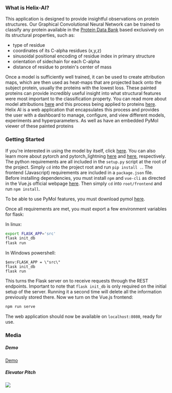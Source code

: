 ### What is Helix-AI?
This application is designed to provide insightful observations on protein structures. Our Graphical Convolutional Neural Network can be trained to classify any protein available in the [Protein Data Bank](https://www.rcsb.org/pdb/static.do?p=general_information/about_pdb/index.html) based exclusively on its structural properties, such as:

* type of residue
* coordinates of its C-alpha residues (x,y,z)
* sinusoidal positional encoding of residue index in primary structure
* orientation of sidechain for each C-alpha
* distance of residue to protein's center of mass

Once a model is sufficiently well trained, it can be used to create attribution maps, which are then used as heat-maps that are projected back onto the subject protein, usually the proteins with the lowest loss. These painted proteins can provide incredibly useful insight into what structural features were most important to the classification property. You can read more about model attributions [here](https://ai.googleblog.com/2018/03/the-building-blocks-of-interpretability.html) and this process being applied to proteins [here](https://www.biorxiv.org/content/10.1101/610444v1).
Helix AI is a web application that encapsulates this process and provides the user with a dashboard to manage, configure, and view different models, experiments and hyperparameters. As well as have an embedded PyMol viewer of these painted proteins

### Getting Started
If you're interested in using the model by itself, click [here](https://github.com/Eliemer/GCNN_Lightning). You can also learn more about pytorch and pytorch_lightning [here](https://pytorch.org/) and [here](https://github.com/PytorchLightning/pytorch-lightning), respectively. The python requirements are all included in the `setup.py` script at the root of the project. Simply `cd` into the project root and run `pip install .`. The frontend (Javascript) requirements are included in a `package.json` file. Before installing dependencies, you must install `npm` and `vue-cli` as directed in the Vue.js official webpage [here](https://vuejs.org/). Then simply `cd` into `root/frontend` and run `npm install`.

To be able to use PyMol features, you must download pymol [here](https://pymolwiki.org/index.php/Category:Installation).

Once all requirements are met, you must export a few environment variables for flask:

In linux:
```Bash
export FLASK_APP='src'
flask init_db
flask run
```
In Windows powershell:
```
$env:FLASK_APP = \"src\"
flask init_db
flask run
```
This turns the Flask server on to receive requests through the REST endpoints. Important to note that `flask init_db` is only required on the initial setup of the server. Running it a second time will delete all the information previously stored there. Now we turn on the Vue.js frontend:
```Bash
npm run serve
```
The web application should now be available on `localhost:8080`, ready for use.

### Media
##### Demo
[Demo]()
##### Elevator Pitch
[![](http://img.youtube.com/vi/BE3QCFYqFoo/0.jpg)](http://www.youtube.com/watch?v=BE3QCFYqFoo "Pitch")
